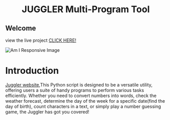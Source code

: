 # <h1 align="center">JUGGLER Multi-Program Tool</h1>
<h2>Welcome</h2>

view the live project [CLICK HERE!]()

![Am I Responsive Image]()

# Introduction

 [Juggler website](),This Python script is designed to be a versatile utility, offering users a suite of handy programs to perform various tasks efficiently. Whether you need to convert numbers into words, check the weather forecast, determine the day of the week for a specific date(find the day of birth), count characters in a text, or simply play a number guessing game, the Juggler has got you covered!
 